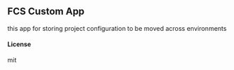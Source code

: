## FCS Custom App

this app for storing project configuration to be moved across environments

#### License

mit